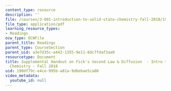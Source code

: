 ```yaml
---
content_type: resource
description: ''
file: /courses/3-091-introduction-to-solid-state-chemistry-fall-2018/190df79ce4ce995ba81a9d6ebae5ca88_MIT3_091F18_Diffusion.pdf
file_type: application/pdf
learning_resource_types:
- Readings
ocw_type: OCWFile
parent_title: Readings
parent_type: CourseSection
parent_uid: a3e7d35c-a442-1355-9e11-8dc7fdaf3aa0
resourcetype: Document
title: Supplemental Handout on Fick's Second Law & Diffusion  - Intro to Solid State
  Chemistry - Fall 2018
uid: 190df79c-e4ce-995b-a81a-9d6ebae5ca88
video_metadata:
  youtube_id: null
---
```

